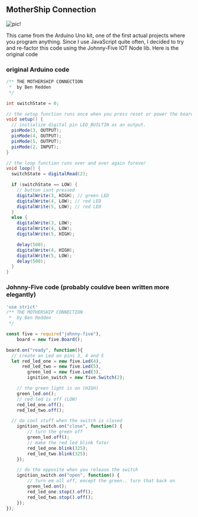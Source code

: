 ## MotherShip Connection

![pic!](https://github.com/Banjerr/MotherShipConnection/blob/master/mothershipconnection.gif)

This came from the Arduino Uno kit, one of the first actual projects where you program anything. Since I use JavaScript quite often, I decided to try and re-factor this code using the Johnny-Five IOT Node lib. Here is the original code

### original Arduino code

```java
/** THE MOTHERSHIP CONNECTION
 *  by Ben Redden
 */

int switchState = 0;

// the setup function runs once when you press reset or power the board
void setup() {
  // initialize digital pin LED_BUILTIN as an output.
  pinMode(3, OUTPUT);
  pinMode(4, OUTPUT);
  pinMode(5, OUTPUT);
  pinMode(2, INPUT);
}

// the loop function runs over and over again forever
void loop() {
  switchState = digitalRead(2);

  if (switchState == LOW) {
    // button isnt pressed
    digitalWrite(3, HIGH); // green LED
    digitalWrite(4, LOW); // red LED
    digitalWrite(5, LOW); // red LED
  }
  else {
    digitalWrite(3, LOW);
    digitalWrite(4, LOW);
    digitalWrite(5, HIGH);

    delay(500);
    digitalWrite(4, HIGH);
    digitalWrite(5, LOW);
    delay(500);
  }
}
```

### Johnny-Five code (probably couldve been written more elegantly)

```javascript
'use strict'
/** THE MOTHERSHIP CONNECTION
 *  by Ben Redden
 */

const five = require("johnny-five"),
	board = new five.Board();

board.on("ready", function(){
  // create an Led on pins 3, 4 and 5
  let red_led_one = new five.Led(4),
	  red_led_two = new five.Led(5),
		green_led = new five.Led(3),
		ignition_switch = new five.Switch(2);

	// the green light is on (HIGH)
	green_led.on();
	// red led is off (LOW)
	red_led_one.off();
	red_led_two.off();

  // do cool stuff when the switch is closed
	ignition_switch.on("close", function() {
		// turn the green off
		green_led.off();
		// make the red led blink fater
		red_led_one.blink(325);
		red_led_two.blink(325);
	});

	// do the opposite when you release the switch
	ignition_switch.on("open", function() {
		// turn em all off, except the green.. turn that back on
		green_led.on();
		red_led_one.stop().off();
		red_led_two.stop().off();
	});
});

```
